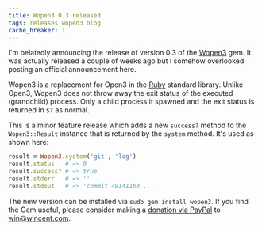```yaml
---
title: Wopen3 0.3 released
tags: releases wopen3 blog
cache_breaker: 1
---
```


I'm belatedly announcing the release of version 0.3 of the [Wopen3](/wiki/Wopen3) gem. It was actually released a couple of weeks ago but I somehow overlooked posting an official announcement here.

Wopen3 is a replacement for Open3 in the [Ruby](/wiki/Ruby) standard library. Unlike Open3, Wopen3 does not throw away the exit status of the executed (grandchild) process. Only a child process it spawned and the exit status is returned in `$?` as normal.

This is a minor feature release which adds a new `success?` method to the `Wopen3::Result` instance that is returned by the `system` method. It's used as shown here:

```ruby
result = Wopen3.system('git', 'log')
result.status   # => 0
result.success? # => true
result.stderr   # => ''
result.stdout   # => 'commit 491411b3...'
```

The new version can be installed via `sudo gem install wopen3`. If you find the Gem useful, please consider making a [donation via PayPal](https://www.paypal.com/cgi-bin/webscr?cmd=_xclick&business=win@wincent.com&item_name=Wopen3+donation&no_note=1&currency_code=EUR&lc=GB) to <win@wincent.com>.
